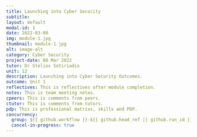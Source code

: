 ```yaml
---
title: Launching into Cyber Security
subtitle: 
layout: default
modal-id: 1
date: 2022-03-08
img: module-1.jpg
thumbnail: module-1.jpg
alt: image-alt
category: Cyber Security
project-date: 08 Mar 2022
tutor: Dr Stelios Sotiriadis
unit: 12
description: Launching into Cyber Security Outcomes.
outcome: Unit 1
reflectives: This is reflectives after module completion.
notes: This is team meeting notes.
cpeers: This is comments from peers.
ctutor: This is comments from tutors.
pdp: This is professional matrixs, skills and PDP.
concurrency:
  group: ${{ github.workflow }}-${{ github.head_ref || github.run_id }}
  cancel-in-progress: true
---
```



